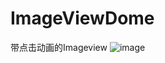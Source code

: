 ImageViewDome
=============

带点击动画的Imageview
![image](https://github.com/longtaoge/ImageViewDome/blob/master/ImageView.gif)
